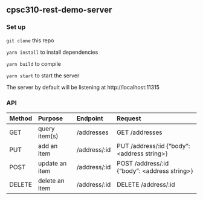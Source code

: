 ## cpsc310-rest-demo-server

### Set up
`git clone`  this repo

`yarn install` to install dependencies

`yarn build` to compile

`yarn start` to start the server
 
 The server by default will be listening at http://localhost:11315

### API

|Method|Purpose|Endpoint|Request|
|------|:------|:------|:-----|
GET |query item(s) | /addresses | GET /addresses
PUT | add an item |	/address/:id	| PUT /address/:id {“body”: \<address string\>}
POST | update an item	| /address/:id	| POST /address/:id {“body”: \<address string\>}
DELETE| delete an item|	/address/:id	| DELETE /address/:id
